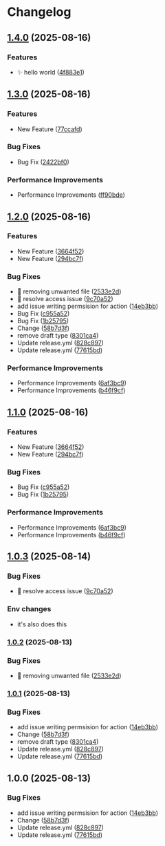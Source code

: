 # Changelog

## [1.4.0](https://github.com/SandeepOCT/reactive-spring/compare/v1.3.0...v1.4.0) (2025-08-16)


### Features

* ✨ hello world ([4f883e1](https://github.com/SandeepOCT/reactive-spring/commit/4f883e1ac9541afd4ff32e192793a2500eb329e0))

## [1.3.0](https://github.com/SandeepOCT/reactive-spring/compare/v1.2.0...v1.3.0) (2025-08-16)


### Features

* New Feature ([77ccafd](https://github.com/SandeepOCT/reactive-spring/commit/77ccafd42253235ad6f4430ff964f64fe96edada))


### Bug Fixes

* Bug Fix ([2422bf0](https://github.com/SandeepOCT/reactive-spring/commit/2422bf07a08597bba722286da960879388c3f87f))


### Performance Improvements

* Performance Improvements ([ff90bde](https://github.com/SandeepOCT/reactive-spring/commit/ff90bdea15a5d984eecc031b52f11406d4698df5))

## [1.2.0](https://github.com/SandeepOCT/reactive-spring/compare/v1.1.0...v1.2.0) (2025-08-16)


### Features

* New Feature ([3664f52](https://github.com/SandeepOCT/reactive-spring/commit/3664f523e74b826021e335c9330dec5328f6f4f1))
* New Feature ([294bc7f](https://github.com/SandeepOCT/reactive-spring/commit/294bc7f35b81fa2d206992a495035d49223b4e91))


### Bug Fixes

* 🐛 removing unwanted file ([2533e2d](https://github.com/SandeepOCT/reactive-spring/commit/2533e2d376a33cfb356b24f096dd9f2a5d36983d))
* 🐛 resolve access issue ([9c70a52](https://github.com/SandeepOCT/reactive-spring/commit/9c70a52d0d63d948c02ec87ec26d983df5adcc9a))
* add issue writing permsision for action ([14eb3bb](https://github.com/SandeepOCT/reactive-spring/commit/14eb3bb12b5cce084f0e8aaeff82ce85f0abe306))
* Bug Fix ([c955a52](https://github.com/SandeepOCT/reactive-spring/commit/c955a52ac9fd001f45cdaf8b0e946e8e07e4839f))
* Bug Fix ([1b25795](https://github.com/SandeepOCT/reactive-spring/commit/1b2579566b51e21a3b928e91bc3799814f4d9fb8))
* Change ([58b7d3f](https://github.com/SandeepOCT/reactive-spring/commit/58b7d3fe1ee77784c643d31498423166af3e3c45))
* remove draft type ([8301ca4](https://github.com/SandeepOCT/reactive-spring/commit/8301ca4723cf425285635bc8a3a00bb8fe0d05a0))
* Update release.yml ([828c897](https://github.com/SandeepOCT/reactive-spring/commit/828c89764a3930cf97fea5b9fa9e7e58d49a5e21))
* Update release.yml ([77615bd](https://github.com/SandeepOCT/reactive-spring/commit/77615bd68bfb343aaf2b014bce5dede5a6ef0e9a))


### Performance Improvements

* Performance Improvements ([6af3bc9](https://github.com/SandeepOCT/reactive-spring/commit/6af3bc9846ec4876a409370acb04dd5a5491a165))
* Performance Improvements ([b46f9cf](https://github.com/SandeepOCT/reactive-spring/commit/b46f9cf5e8a0a9d117120bf54071fa90ab2d4e67))

## [1.1.0](https://github.com/SandeepOCT/reactive-spring/compare/v1.0.3...v1.1.0) (2025-08-16)


### Features

* New Feature ([3664f52](https://github.com/SandeepOCT/reactive-spring/commit/3664f523e74b826021e335c9330dec5328f6f4f1))
* New Feature ([294bc7f](https://github.com/SandeepOCT/reactive-spring/commit/294bc7f35b81fa2d206992a495035d49223b4e91))


### Bug Fixes

* Bug Fix ([c955a52](https://github.com/SandeepOCT/reactive-spring/commit/c955a52ac9fd001f45cdaf8b0e946e8e07e4839f))
* Bug Fix ([1b25795](https://github.com/SandeepOCT/reactive-spring/commit/1b2579566b51e21a3b928e91bc3799814f4d9fb8))


### Performance Improvements

* Performance Improvements ([6af3bc9](https://github.com/SandeepOCT/reactive-spring/commit/6af3bc9846ec4876a409370acb04dd5a5491a165))
* Performance Improvements ([b46f9cf](https://github.com/SandeepOCT/reactive-spring/commit/b46f9cf5e8a0a9d117120bf54071fa90ab2d4e67))

## [1.0.3](https://github.com/SandeepOCT/reactive-spring/compare/v1.0.2...v1.0.3) (2025-08-14)


### Bug Fixes

* 🐛 resolve access issue ([9c70a52](https://github.com/SandeepOCT/reactive-spring/commit/9c70a52d0d63d948c02ec87ec26d983df5adcc9a))

### Env changes
- it's also does this

### [1.0.2](https://github.com/SandeepOCT/reactive-spring/compare/v1.0.1...v1.0.2) (2025-08-13)


### Bug Fixes

* 🐛 removing unwanted file ([2533e2d](https://github.com/SandeepOCT/reactive-spring/commit/2533e2d376a33cfb356b24f096dd9f2a5d36983d))

### [1.0.1](https://github.com/SandeepOCT/reactive-spring/compare/v1.0.0...v1.0.1) (2025-08-13)


### Bug Fixes

* add issue writing permsision for action ([14eb3bb](https://github.com/SandeepOCT/reactive-spring/commit/14eb3bb12b5cce084f0e8aaeff82ce85f0abe306))
* Change ([58b7d3f](https://github.com/SandeepOCT/reactive-spring/commit/58b7d3fe1ee77784c643d31498423166af3e3c45))
* remove draft type ([8301ca4](https://github.com/SandeepOCT/reactive-spring/commit/8301ca4723cf425285635bc8a3a00bb8fe0d05a0))
* Update release.yml ([828c897](https://github.com/SandeepOCT/reactive-spring/commit/828c89764a3930cf97fea5b9fa9e7e58d49a5e21))
* Update release.yml ([77615bd](https://github.com/SandeepOCT/reactive-spring/commit/77615bd68bfb343aaf2b014bce5dede5a6ef0e9a))

## 1.0.0 (2025-08-13)


### Bug Fixes

* add issue writing permsision for action ([14eb3bb](https://github.com/SandeepOCT/reactive-spring/commit/14eb3bb12b5cce084f0e8aaeff82ce85f0abe306))
* Change ([58b7d3f](https://github.com/SandeepOCT/reactive-spring/commit/58b7d3fe1ee77784c643d31498423166af3e3c45))
* Update release.yml ([828c897](https://github.com/SandeepOCT/reactive-spring/commit/828c89764a3930cf97fea5b9fa9e7e58d49a5e21))
* Update release.yml ([77615bd](https://github.com/SandeepOCT/reactive-spring/commit/77615bd68bfb343aaf2b014bce5dede5a6ef0e9a))
